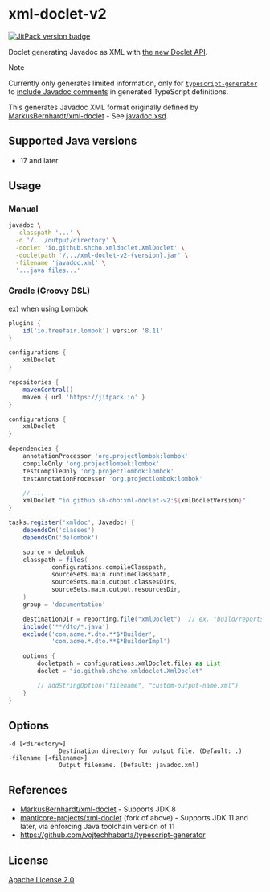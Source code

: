 # xml-doclet-v2

[![JitPack version badge](https://jitpack.io/v/sh-cho/xml-doclet-v2.svg)](https://jitpack.io/#sh-cho/xml-doclet-v2)

Doclet generating Javadoc as XML with [the new Doclet API](https://openjdk.org/groups/compiler/using-new-doclet.html).

> [!NOTE]
>
> Currently only generates limited information, only for [`typescript-generator`](https://github.com/vojtechhabarta/typescript-generator) to [include Javadoc comments](https://github.com/vojtechhabarta/typescript-generator/wiki/Javadoc) in generated TypeScript definitions.


This generates Javadoc XML format originally defined by [MarkusBernhardt/xml-doclet](https://github.com/MarkusBernhardt/xml-doclet) - See [javadoc.xsd](https://github.com/MarkusBernhardt/xml-doclet/blob/6bb0cc1ff82b2e20787b93252c6b294d0eb31622/src/main/xjc/javadoc.xsd).

## Supported Java versions
- 17 and later

## Usage

### Manual
```sh
javadoc \
  -classpath '...' \
  -d '/.../output/directory' \
  -doclet 'io.github.shcho.xmldoclet.XmlDoclet' \
  -docletpath '/.../xml-doclet-v2-{version}.jar' \
  -filename 'javadoc.xml' \
  '...java files...'
```

### Gradle (Groovy DSL)
ex) when using [Lombok](https://projectlombok.org/)
```groovy
plugins {
    id('io.freefair.lombok') version '8.11'
}

configurations {
    xmlDoclet
}

repositories {
    mavenCentral()
    maven { url 'https://jitpack.io' }
}

configurations {
    xmlDoclet
}

dependencies {
    annotationProcessor 'org.projectlombok:lombok'
    compileOnly 'org.projectlombok:lombok'
    testCompileOnly 'org.projectlombok:lombok'
    testAnnotationProcessor 'org.projectlombok:lombok'

    // ...
    xmlDoclet "io.github.sh-cho:xml-doclet-v2:${xmlDocletVersion}"
}

tasks.register('xmldoc', Javadoc) {
    dependsOn('classes')
    dependsOn('delombok')

    source = delombok
    classpath = files(
            configurations.compileClasspath,
            sourceSets.main.runtimeClasspath,
            sourceSets.main.output.classesDirs,
            sourceSets.main.output.resourcesDir,
    )
    group = 'documentation'

    destinationDir = reporting.file("xmlDoclet")  // ex. "build/reports/xmlDoclet/javadoc.xml"
    include('**/dto/*.java')
    exclude('com.acme.*.dto.**$*Builder',
            'com.acme.*.dto.**$*BuilderImpl')

    options {
        docletpath = configurations.xmlDoclet.files as List
        doclet = "io.github.shcho.xmldoclet.XmlDoclet"

        // addStringOption("filename", "custom-output-name.xml")
    }
}

```

## Options
```
-d [<directory>]
              Destination directory for output file. (Default: .)
-filename [<filename>]
              Output filename. (Default: javadoc.xml)
```

## References
- [MarkusBernhardt/xml-doclet](https://github.com/MarkusBernhardt/xml-doclet) - Supports JDK 8
- [manticore-projects/xml-doclet](https://github.com/manticore-projects/xml-doclet) (fork of above) - Supports JDK 11 and later, via enforcing Java toolchain version of 11
- https://github.com/vojtechhabarta/typescript-generator

## License
[Apache License 2.0](LICENSE)

